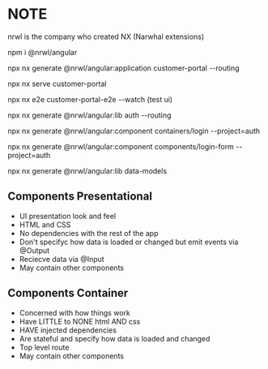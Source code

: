 # NOTE

nrwl is the company who created NX (Narwhal extensions)

 npm i @nrwl/angular   

 npx nx generate @nrwl/angular:application customer-portal --routing

 npx nx serve customer-portal

 npx nx e2e customer-portal-e2e --watch (test ui)

 npx nx generate @nrwl/angular:lib auth --routing

 npx nx generate @nrwl/angular:component containers/login --project=auth

  npx nx generate @nrwl/angular:component components/login-form --project=auth

npx nx generate @nrwl/angular:lib data-models

 ## Components Presentational 

- UI presentation look and feel 
- HTML and CSS
- No dependencies with the rest of the app
- Don't specifyc how data is loaded or changed but emit events via @Output 
- Reciecve data via @Input
- May contain other components 

## Components Container

- Concerned with how things work
- Have LITTLE to NONE html AND css
- HAVE injected dependencies 
- Are stateful and specify how data is loaded and changed
- Top level route
- May contain other components
